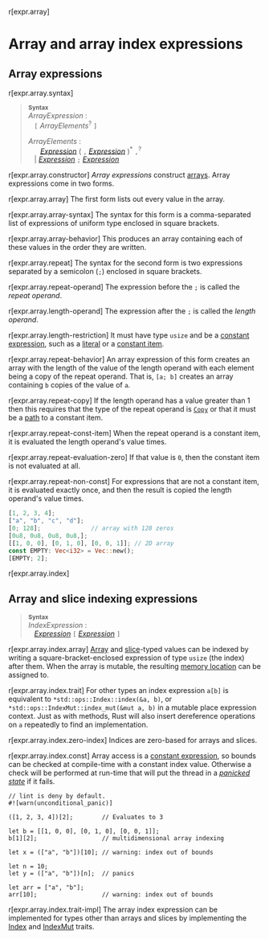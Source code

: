 r[expr.array]
# Array and array index expressions

## Array expressions

r[expr.array.syntax]
> **<sup>Syntax</sup>**\
> _ArrayExpression_ :\
> &nbsp;&nbsp; `[` _ArrayElements_<sup>?</sup> `]`
>
> _ArrayElements_ :\
> &nbsp;&nbsp; &nbsp;&nbsp; [_Expression_] ( `,` [_Expression_] )<sup>\*</sup> `,`<sup>?</sup>\
> &nbsp;&nbsp; | [_Expression_] `;` [_Expression_]

r[expr.array.constructor]
*Array expressions* construct [arrays][array].
Array expressions come in two forms.

r[expr.array.array]
The first form lists out every value in the array.

r[expr.array.array-syntax]
The syntax for this form is a comma-separated list of expressions of uniform type enclosed in square brackets.

r[expr.array.array-behavior]
This produces an array containing each of these values in the order they are written.

r[expr.array.repeat]
The syntax for the second form is two expressions separated by a semicolon (`;`) enclosed in square brackets.

r[expr.array.repeat-operand]
The expression before the `;` is called the *repeat operand*.

r[expr.array.length-operand]
The expression after the `;` is called the *length operand*.

r[expr.array.length-restriction]
It must have type `usize` and be a [constant expression], such as a [literal] or a [constant item].

r[expr.array.repeat-behavior]
An array expression of this form creates an array with the length of the value of the length operand with each element being a copy of the repeat operand.
That is, `[a; b]` creates an array containing `b` copies of the value of `a`.

r[expr.array.repeat-copy]
If the length operand has a value greater than 1 then this requires that the type of the repeat operand is [`Copy`] or that it must be a [path] to a constant item.

r[expr.array.repeat-const-item]
When the repeat operand is a constant item, it is evaluated the length operand's value times.

r[expr.array.repeat-evaluation-zero]
If that value is `0`, then the constant item is not evaluated at all.

r[expr.array.repeat-non-const]
For expressions that are not a constant item, it is evaluated exactly once, and then the result is copied the length operand's value times.

```rust
[1, 2, 3, 4];
["a", "b", "c", "d"];
[0; 128];              // array with 128 zeros
[0u8, 0u8, 0u8, 0u8,];
[[1, 0, 0], [0, 1, 0], [0, 0, 1]]; // 2D array
const EMPTY: Vec<i32> = Vec::new();
[EMPTY; 2];
```

r[expr.array.index]
## Array and slice indexing expressions

> **<sup>Syntax</sup>**\
> _IndexExpression_ :\
> &nbsp;&nbsp; [_Expression_] `[` [_Expression_] `]`

r[expr.array.index.array]
[Array] and [slice]-typed values can be indexed by writing a square-bracket-enclosed expression of type `usize` (the index) after them.
When the array is mutable, the resulting [memory location] can be assigned to.

r[expr.array.index.trait]
For other types an index expression `a[b]` is equivalent to `*std::ops::Index::index(&a, b)`, or `*std::ops::IndexMut::index_mut(&mut a, b)` in a mutable place expression context.
Just as with methods, Rust will also insert dereference operations on `a` repeatedly to find an implementation.

r[expr.array.index.zero-index]
Indices are zero-based for arrays and slices.

r[expr.array.index.const]
Array access is a [constant expression], so bounds can be checked at compile-time with a constant index value.
Otherwise a check will be performed at run-time that will put the thread in a [_panicked state_][panic] if it fails.

```rust,should_panic
// lint is deny by default.
#![warn(unconditional_panic)]

([1, 2, 3, 4])[2];        // Evaluates to 3

let b = [[1, 0, 0], [0, 1, 0], [0, 0, 1]];
b[1][2];                  // multidimensional array indexing

let x = (["a", "b"])[10]; // warning: index out of bounds

let n = 10;
let y = (["a", "b"])[n];  // panics

let arr = ["a", "b"];
arr[10];                  // warning: index out of bounds
```

r[expr.array.index.trait-impl]
The array index expression can be implemented for types other than arrays and slices by implementing the [Index] and [IndexMut] traits.

[`Copy`]: ../special-types-and-traits.md#copy
[IndexMut]: std::ops::IndexMut
[Index]: std::ops::Index
[_Expression_]: ../expressions.md
[array]: ../types/array.md
[constant expression]: ../const_eval.md#constant-expressions
[constant item]: ../items/constant-items.md
[literal]: ../tokens.md#literals
[memory location]: ../expressions.md#place-expressions-and-value-expressions
[panic]: ../panic.md
[path]: path-expr.md
[slice]: ../types/slice.md
